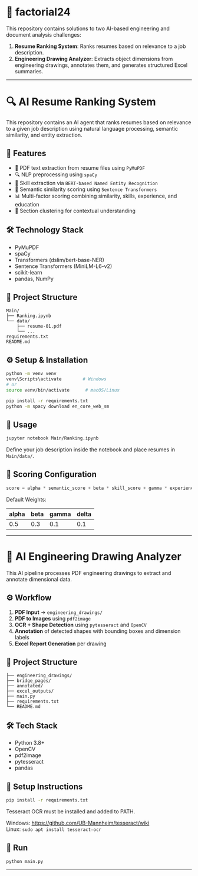 # 🧠 factorial24

This repository contains solutions to two AI-based engineering and document analysis challenges:

1. **Resume Ranking System**: Ranks resumes based on relevance to a job description.
2. **Engineering Drawing Analyzer**: Extracts object dimensions from engineering drawings, annotates them, and generates structured Excel summaries.

---

# 🔍 AI Resume Ranking System

This repository contains an AI agent that ranks resumes based on relevance to a given job description using natural language processing, semantic similarity, and entity extraction.

## 🚀 Features

- 📄 PDF text extraction from resume files using `PyMuPDF`
- 🔍 NLP preprocessing using `spaCy`
- 🤖 Skill extraction via `BERT-based Named Entity Recognition`
- 🧠 Semantic similarity scoring using `Sentence Transformers`
- 📊 Multi-factor scoring combining similarity, skills, experience, and education
- 🔗 Section clustering for contextual understanding

## 🛠️ Technology Stack

- PyMuPDF
- spaCy
- Transformers (dslim/bert-base-NER)
- Sentence Transformers (MiniLM-L6-v2)
- scikit-learn
- pandas, NumPy

## 📁 Project Structure

```
Main/
├── Ranking.ipynb
└── data/
    ├── resume-01.pdf
    └── ...
requirements.txt
README.md
```

## ⚙️ Setup & Installation

```bash
python -m venv venv
venv\Scripts\activate        # Windows
# or
source venv/bin/activate      # macOS/Linux

pip install -r requirements.txt
python -m spacy download en_core_web_sm
```

## 🧪 Usage

```bash
jupyter notebook Main/Ranking.ipynb
```

Define your job description inside the notebook and place resumes in `Main/data/`.

## 🔧 Scoring Configuration

```python
score = alpha * semantic_score + beta * skill_score + gamma * experience_score + delta * education_flag
```

Default Weights:

| alpha | beta | gamma | delta |
|-------|------|-------|--------|
| 0.5   | 0.3  | 0.1   | 0.1    |

---

# 📐 AI Engineering Drawing Analyzer

This AI pipeline processes PDF engineering drawings to extract and annotate dimensional data.

## ⚙️ Workflow

1. **PDF Input** → `engineering_drawings/`
2. **PDF to Images** using `pdf2image`
3. **OCR + Shape Detection** using `pytesseract` and `OpenCV`
4. **Annotation** of detected shapes with bounding boxes and dimension labels
5. **Excel Report Generation** per drawing

## 📁 Project Structure

```
├── engineering_drawings/
├── bridge_pages/
├── annotated/
├── excel_outputs/
├── main.py
├── requirements.txt
└── README.md
```

## 🛠️ Tech Stack

- Python 3.8+
- OpenCV
- pdf2image
- pytesseract
- pandas

## 🔧 Setup Instructions

```bash
pip install -r requirements.txt
```

Tesseract OCR must be installed and added to PATH.

Windows: https://github.com/UB-Mannheim/tesseract/wiki  
Linux: `sudo apt install tesseract-ocr`

## 🚀 Run

```bash
python main.py
```

---
